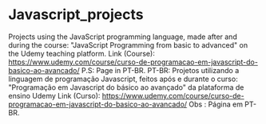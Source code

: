 # Javascript_projects
 Projects using the JavaScript programming language, made after and during the course: "JavaScript Programming from basic to advanced" on the Udemy teaching platform.
Link (Course):  https://www.udemy.com/course/curso-de-programacao-em-javascript-do-basico-ao-avancado/
P.S: Page in PT-BR.
PT-BR:
Projetos utilizando a linguagem de programação Javascript, feitos após e durante o curso: "Programação em Javascript do básico ao avançado" da plataforma de ensino Udemy
Link (Curso):  https://www.udemy.com/course/curso-de-programacao-em-javascript-do-basico-ao-avancado/
Obs : Página em PT-BR.
